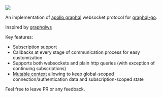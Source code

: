 [![](https://godoc.org/github.com/eientei/wsgraphql?status.svg)](https://godoc.org/github.com/eientei/wsgraphql)

An implementation of [apollo graphql](https://github.com/apollographql/subscriptions-transport-ws/blob/master/PROTOCOL.md) websocket protocol for [graphql-go](https://github.com/graphql-go/graphql).

Inspired by [graphqlws](https://github.com/functionalfoundry/graphqlws)

Key features:

- Subscription support
- Callbacks at every stage of communication process for easy customization 
- Supports both websockets and plain http queries (with exception of continuing subscriptions)
- [Mutable context](https://godoc.org/github.com/eientei/wsgraphql/mutcontext) allowing to keep global-scoped connection/authentication data and subscription-scoped state

Feel free to leave PR or any feedback.
